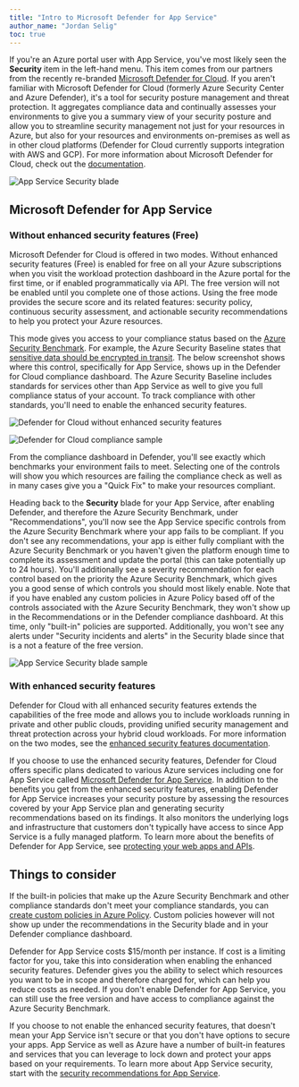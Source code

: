 ```yaml
---
title: "Intro to Microsoft Defender for App Service"
author_name: "Jordan Selig"
toc: true
---
```


If you're an Azure portal user with App Service, you've most likely seen the **Security** item in the left-hand menu. This item comes from our partners from the recently re-branded [Microsoft Defender for Cloud](https://docs.microsoft.com/azure/defender-for-cloud/defender-for-cloud-introduction). If you aren't familiar with Microsoft Defender for Cloud (formerly Azure Security Center and Azure Defender), it's a tool for security posture management and threat protection. It aggregates compliance data and continually assesses your environments to give you a summary view of your security posture and allow you to streamline security management not just for your resources in Azure, but also for your resources and environments on-premises as well as in other cloud platforms (Defender for Cloud currently supports integration with AWS and GCP). For more information about Microsoft Defender for Cloud, check out the [documentation](https://docs.microsoft.com/azure/defender-for-cloud/defender-for-cloud-introduction).

![App Service Security blade]({{site.baseurl}}/media/2022/04/AppServiceSecurityBlade.png)

## Microsoft Defender for App Service

### Without enhanced security features (Free)

Microsoft Defender for Cloud is offered in two modes. Without enhanced security features (Free) is enabled for free on all your Azure subscriptions when you visit the workload protection dashboard in the Azure portal for the first time, or if enabled programmatically via API. The free version will not be enabled until you complete one of those actions. Using the free mode provides the secure score and its related features: security policy, continuous security assessment, and actionable security recommendations to help you protect your Azure resources.

This mode gives you access to your compliance status based on the [Azure Security Benchmark](https://docs.microsoft.com/security/benchmark/azure/). For example, the Azure Security Baseline states that [sensitive data should be encrypted in transit](https://docs.microsoft.com/security/benchmark/azure/security-controls-v3-data-protection#dp-3-encrypt-sensitive-data-in-transit). The below screenshot shows where this control, specifically for App Service, shows up in the Defender for Cloud compliance dashboard. The Azure Security Baseline includes standards for services other than App Service as well to give you full compliance status of your account. To track compliance with other standards, you'll need to enable the enhanced security features.

![Defender for Cloud without enhanced security features]({{site.baseurl}}/media/2022/04/DefenderFreeMode.png)

![Defender for Cloud compliance sample]({{site.baseurl}}/media/2022/04/DefenderFreeModeComplianceSample.png)

From the compliance dashboard in Defender, you'll see exactly which benchmarks your environment fails to meet. Selecting one of the controls will show you which resources are failing the compliance check as well as in many cases give you a "Quick Fix" to make your resources compliant.

Heading back to the **Security** blade for your App Service, after enabling Defender, and therefore the Azure Security Benchmark, under "Recommendations", you'll now see the App Service specific controls from the Azure Security Benchmark where your app fails to be compliant. If you don't see any recommendations, your app is either fully compliant with the Azure Security Benchmark or you haven't given the platform enough time to complete its assessment and update the portal (this can take potentially up to 24 hours). You'll additionally see a severity recommendation for each control based on the priority the Azure Security Benchmark, which gives you a good sense of which controls you should most likely enable. Note that if you have enabled any custom policies in Azure Policy based off of the controls associated with the Azure Security Benchmark, they won't show up in the Recommendations or in the Defender compliance dashboard. At this time, only "built-in" policies are supported. Additionally, you won't see any alerts under "Security incidents and alerts" in the Security blade since that is a not a feature of the free version.

![App Service Security blade sample]({{site.baseurl}}/media/2022/04/AppServiceSecurityBladeFull.png)  

### With enhanced security features

Defender for Cloud with all enhanced security features extends the capabilities of the free mode and allows you to include workloads running in private and other public clouds, providing unified security management and threat protection across your hybrid cloud workloads. For more information on the two modes, see the [enhanced security features documentation](https://docs.microsoft.com/azure/defender-for-cloud/enhanced-security-features-overview).

If you choose to use the enhanced security features, Defender for Cloud offers specific plans dedicated to various Azure services including one for App Service called [Microsoft Defender for App Service](https://docs.microsoft.com/azure/defender-for-cloud/defender-for-app-service-introduction). In addition to the benefits you get from the enhanced security features, enabling Defender for App Service increases your security posture by assessing the resources covered by your App Service plan and generating security recommendations based on its findings. It also monitors the underlying logs and infrastructure that customers don't typically have access to since App Service is a fully managed platform. To learn more about the benefits of Defender for App Service, see [protecting your web apps and APIs](https://docs.microsoft.com/azure/defender-for-cloud/defender-for-app-service-introduction).

## Things to consider

If the built-in policies that make up the Azure Security Benchmark and other compliance standards don't meet your compliance standards, you can [create custom policies in Azure Policy](https://docs.microsoft.com/azure/governance/policy/tutorials/create-custom-policy-definition). Custom policies however will not show up under the recommendations in the Security blade and in your Defender compliance dashboard.

Defender for App Service costs $15/month per instance. If cost is a limiting factor for you, take this into consideration when enabling the enhanced security features. Defender gives you the ability to select which resources you want to be in scope and therefore charged for, which can help you reduce costs as needed. If you don't enable Defender for App Service, you can still use the free version and have access to compliance against the Azure Security Benchmark.

If you choose to not enable the enhanced security features, that doesn't mean your App Service isn't secure or that you don't have options to secure your apps. App Service as well as Azure have a number of built-in features and services that you can leverage to lock down and protect your apps based on your requirements. To learn more about App Service security, start with the [security recommendations for App Service](https://docs.microsoft.com/azure/app-service/security-recommendations).
